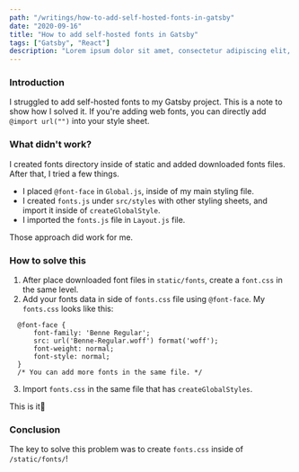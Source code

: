 ```yaml
---
path: "/writings/how-to-add-self-hosted-fonts-in-gatsby"
date: "2020-09-16"
title: "How to add self-hosted fonts in Gatsby"
tags: ["Gatsby", "React"]
description: "Lorem ipsum dolor sit amet, consectetur adipiscing elit, sed do eiusmod tempor incididunt ut labore et dolore magna aliqua."
---
```


### Introduction
I struggled to add self-hosted fonts to my Gatsby project. This is a note to show how I solved it.
If you're adding web fonts, you can directly add `@import url("")` into your style sheet.

### What didn't work?
I created fonts directory inside of static and added downloaded fonts files. After that, I tried a few things.

- I placed `@font-face` in `Global.js`, inside of my main styling file.
- I created `fonts.js` under `src/styles` with other styling sheets, and import it inside of `createGlobalStyle`.
- I imported the `fonts.js` file in `Layout.js` file.

Those approach did work for me.


### How to solve this
1. After place downloaded font files in `static/fonts`, create a `font.css` in the same level.
2. Add your fonts data in side of `fonts.css` file using `@font-face`. My `fonts.css` looks like this:
```
  @font-face {
      font-family: 'Benne Regular';
      src: url('Benne-Regular.woff') format('woff');
      font-weight: normal;
      font-style: normal;
  }
  /* You can add more fonts in the same file. */
```

3. Import `fonts.css` in the same file that has `createGlobalStyles`.

This is it👏

### Conclusion
The key to solve this problem was to create `fonts.css` inside of `/static/fonts/`!